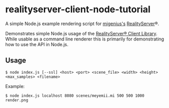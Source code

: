 # realityserver-client-node-tutorial

A simple Node.js example rendering script for [migenius's](https://migenius.com "migenius") [RealityServer](https://www.migenius.com/products/realityserver "RealityServer")®.

Demonstrates simple Node.js usage of the [RealityServer® Client Library](https://github.com/migenius/realityserver-client "RealityServer Client Library"). While usable as a command line renderer this is primarily for demonstrating how to use the API in Node.js.
 
## Usage

```console
$ node index.js [--ssl] <host> <port> <scene_file> <width> <height> <max_samples> <filename>
```

Example:

```console
$ node index.js localhost 8080 scenes/meyemii.mi 500 500 1000 render.png

```
